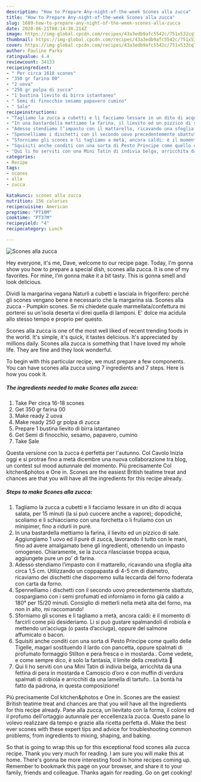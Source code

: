 ```yaml
---
description: "How to Prepare Any-night-of-the-week Scones alla zucca"
title: "How to Prepare Any-night-of-the-week Scones alla zucca"
slug: 1689-how-to-prepare-any-night-of-the-week-scones-alla-zucca
date: 2020-06-21T08:14:38.214Z
image: https://img-global.cpcdn.com/recipes/43a3edb9afc5542c/751x532cq70/scones-alla-zucca-recipe-main-photo.jpg
thumbnail: https://img-global.cpcdn.com/recipes/43a3edb9afc5542c/751x532cq70/scones-alla-zucca-recipe-main-photo.jpg
cover: https://img-global.cpcdn.com/recipes/43a3edb9afc5542c/751x532cq70/scones-alla-zucca-recipe-main-photo.jpg
author: Pauline Parks
ratingvalue: 4.4
reviewcount: 34133
recipeingredient:
- " Per circa 1618 scones"
- "350 gr farina 00"
- "2 uova"
- "250 gr polpa di zucca"
- "1 bustina lievito di birra istantaneo"
- " Semi di finocchio sesamo papavero cumino"
- " Sale"
recipeinstructions:
- "Tagliamo la zucca a cubetti e li facciamo lessare in un dito di acqua salata, per 15 minuti (la si può cuocere anche a vapore); dopodichè, scoliamo e li schiacciamo con una forchetta o li fruliamo con un minipimer, fino a ridurli in purè."
- "In una bastardella mettiamo la farina, il lievito ed un pizzico di sale. Aggiungiamo 1 uovo ed il purè di zucca, lavorando il tutto con le mani, fino ad avere amalgamato bene gli ingredienti, ottenendo un impasto omogeneo. Chiaramente, se la zucca rilasciasse troppa acqua, aggiungete pure un po’ di farina."
- "Adesso stendiamo l’impasto con il mattarello, ricavando una sfoglia alta circa 1,5 cm. Utilizzando un coppapasta di 4-5 cm di diametro, ricaviamo dei dischetti che disporremo sulla leccarda del forno foderata con carta da forno."
- "Spennelliamo i dischetti con il secondo uovo precedentemente sbattuto, cospargiamo con i semi profumati ed inforniamo in forno già caldo a 180° per 15/20 minuti. Consiglio di metterli nella metà alta del forno, ma non in alto, mi raccomando!"
- "Sforniamo gli scones e li tagliamo a metà, ancora caldi: è il momento di farcirli come più desideriamo. Li si può gustare spalmandoli di robiola e mettendo un’acciuga (o pasta d’acciuga), oppure del salmone affumicato o bacon."
- "Squisiti anche conditi con una sorta di Pesto Principe come quello delle Tigelle, magari sostituendo il lardo con pancetta, oppure spalmati di profumato formaggio Stilton e pera fresca o in mostarda.. Come vedete, e come sempre dico, è solo la fantasia, il limite della creatività 🙂"
- "Qui li ho serviti con una Mini Tatin di indivia belga, arricchita da una fettina di pera in mostarda e Camoscio d’oro e con muffin di verdura spalmati di robiola e arricchiti da una lamella di tartufo.. La bontà ha fatto da padrona, in questa composizione!"
categories:
- Recipe
tags:
- scones
- alla
- zucca

katakunci: scones alla zucca 
nutrition: 156 calories
recipecuisine: American
preptime: "PT10M"
cooktime: "PT37M"
recipeyield: "4"
recipecategory: Lunch

---
```



![Scones alla zucca](https://img-global.cpcdn.com/recipes/43a3edb9afc5542c/751x532cq70/scones-alla-zucca-recipe-main-photo.jpg)

Hey everyone, it's me, Dave, welcome to our recipe page. Today, I'm gonna show you how to prepare a special dish, scones alla zucca. It is one of my favorites. For mine, I'm gonna make it a bit tasty. This is gonna smell and look delicious.

Dividi la margarina vegana Naturlì a cubetti e lasciala in frigorifero: perché gli scones vengano bene è necessario che la margarina sia. Scones alla zucca - Pumpkin scones. Se mi chiedete quale marmellata/confettura mi porterei su un&#39;isola deserta vi direi quella di lamponi. E&#39; dolce ma acidula allo stesso tempo e proprio per questo.

Scones alla zucca is one of the most well liked of recent trending foods in the world. It's simple, it's quick, it tastes delicious. It's appreciated by millions daily. Scones alla zucca is something that I have loved my whole life. They are fine and they look wonderful.


To begin with this particular recipe, we must prepare a few components. You can have scones alla zucca using 7 ingredients and 7 steps. Here is how you cook it.

<!--inarticleads1-->

##### The ingredients needed to make Scones alla zucca:

1. Take  Per circa 16-18 scones
1. Get 350 gr farina 00
1. Make ready 2 uova
1. Make ready 250 gr polpa di zucca
1. Prepare 1 bustina lievito di birra istantaneo
1. Get  Semi di finocchio, sesamo, papavero, cumino
1. Take  Sale


Questa versione con la zucca è perfetta per l&#39;autunno. Col Cavolo Inizia oggi e si protrae fino a metà dicembre una nuova collaborazione tra blog, un contest sul mood autunnale del momento. Più precisamente Col kitchen&amp;photos e One in. Scones are the easiest British teatime treat and chances are that you will have all the ingredients for this recipe already. 

<!--inarticleads2-->

##### Steps to make Scones alla zucca:

1. Tagliamo la zucca a cubetti e li facciamo lessare in un dito di acqua salata, per 15 minuti (la si può cuocere anche a vapore); dopodichè, scoliamo e li schiacciamo con una forchetta o li fruliamo con un minipimer, fino a ridurli in purè.
1. In una bastardella mettiamo la farina, il lievito ed un pizzico di sale. Aggiungiamo 1 uovo ed il purè di zucca, lavorando il tutto con le mani, fino ad avere amalgamato bene gli ingredienti, ottenendo un impasto omogeneo. Chiaramente, se la zucca rilasciasse troppa acqua, aggiungete pure un po’ di farina.
1. Adesso stendiamo l’impasto con il mattarello, ricavando una sfoglia alta circa 1,5 cm. Utilizzando un coppapasta di 4-5 cm di diametro, ricaviamo dei dischetti che disporremo sulla leccarda del forno foderata con carta da forno.
1. Spennelliamo i dischetti con il secondo uovo precedentemente sbattuto, cospargiamo con i semi profumati ed inforniamo in forno già caldo a 180° per 15/20 minuti. Consiglio di metterli nella metà alta del forno, ma non in alto, mi raccomando!
1. Sforniamo gli scones e li tagliamo a metà, ancora caldi: è il momento di farcirli come più desideriamo. Li si può gustare spalmandoli di robiola e mettendo un’acciuga (o pasta d’acciuga), oppure del salmone affumicato o bacon.
1. Squisiti anche conditi con una sorta di Pesto Principe come quello delle Tigelle, magari sostituendo il lardo con pancetta, oppure spalmati di profumato formaggio Stilton e pera fresca o in mostarda.. Come vedete, e come sempre dico, è solo la fantasia, il limite della creatività 🙂
1. Qui li ho serviti con una Mini Tatin di indivia belga, arricchita da una fettina di pera in mostarda e Camoscio d’oro e con muffin di verdura spalmati di robiola e arricchiti da una lamella di tartufo.. La bontà ha fatto da padrona, in questa composizione!


Più precisamente Col kitchen&amp;photos e One in. Scones are the easiest British teatime treat and chances are that you will have all the ingredients for this recipe already. Pane alla zucca, un lievitato con la forma, il colore ed il profumo dell&#39;ortaggio autunnale per eccellenza:la zucca. Questo pane lo volevo realizzare da tempo e grazie alla ricetta perfetta di. Make the best ever scones with these expert tips and advice for troubleshooting common problems, from ingredients to mixing, shaping, and baking. 

So that is going to wrap this up for this exceptional food scones alla zucca recipe. Thank you very much for reading. I am sure you will make this at home. There's gonna be more interesting food in home recipes coming up. Remember to bookmark this page on your browser, and share it to your family, friends and colleague. Thanks again for reading. Go on get cooking!
